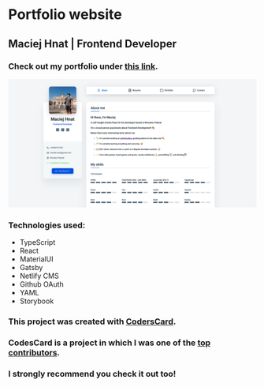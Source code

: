 <h1>
Portfolio website
</h1>

<h2>
Maciej Hnat | Frontend Developer
</h2>

<h3>
Check out my portfolio under <a href="https://maciejhnat.netlify.app/" target="_blank">this link</a>.
</h3>

![Website preview image](/images/page_preview.png "Portfolio preview")

<h3>
Technologies used:
</h3>

- TypeScript
- React
- MaterialUI
- Gatsby
- Netlify CMS
- Github OAuth
- YAML
- Storybook

<h3>
This project was created with <a href="https://github.com/CodersCrew/CodersCard" target="_blank">CodersCard</a>.
</h3>

<h3>
CodesCard is a project in which I was one of the <a href="https://github.com/CodersCrew/CodersCard/graphs/contributors" target="_blank">top contributors</a>.
</h3>

<h3>
I strongly recommend you check it out too!
</h3>

